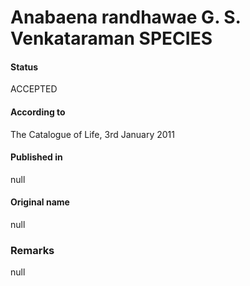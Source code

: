 # Anabaena randhawae G. S. Venkataraman SPECIES

#### Status
ACCEPTED

#### According to
The Catalogue of Life, 3rd January 2011

#### Published in
null

#### Original name
null

### Remarks
null